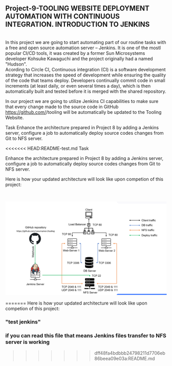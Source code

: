 ## Project-9-TOOLING WEBSITE DEPLOYMENT AUTOMATION WITH CONTINUOUS INTEGRATION. INTRODUCTION TO JENKINS

</br>
In this project we are going to start automating part of our routine tasks with a free and open source automation server – Jenkins. It is one of the mostl popular CI/CD tools, it was created by a former Sun Microsystems developer Kohsuke Kawaguchi and the project originally had a named "Hudson".

</br>
Acording to Circle CI, Continuous integration (CI) is a software development strategy that increases the speed of development while ensuring the quality of the code that teams deploy. Developers continually commit code in small increments (at least daily, or even several times a day), which is then automatically built and tested before it is merged with the shared repository.

In our project we are going to utilize Jenkins CI capabilities to make sure that every change made to the source code in GitHub https://github.com/<yourname>/tooling will be automatically be updated to the Tooling Website.
  
  Task
Enhance the architecture prepared in Project 8 by adding a Jenkins server, configure a job to automatically deploy source codes changes from Git to NFS server.

<<<<<<< HEAD:README-test.md
Task

Enhance the architecture prepared in Project 8 by adding a Jenkins server, configure a job to automatically deploy source codes changes from Git to NFS server.

Here is how your updated architecture will look like upon competion of this project: 

</br>

![readme](./images-project9/readme.PNG)



=======
Here is how your updated architecture will look like upon competion of this project:


 ### "test jenkins" 
  ### if you can read this file that means Jenkins files transfer to NFS server is working
>>>>>>> dff48fa4bdbbb24798211d7706eb86beea09e03a:README.md
